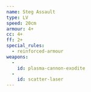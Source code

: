 ```yaml
---
name: Steg Assault
type: LV
speed: 20cm
armour: 4+
cc: 4+
ff: 2+
special_rules:
  - reinforced-armour
weapons:
  -
    id: plasma-cannon-exodite
  -
    id: scatter-laser
---
```

